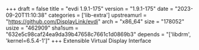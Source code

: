 +++
draft = false
title = "evdi 1.9.1-175"
version = "1.9.1-175"
date = "2023-09-20T11:10:38"
categories = ['lib-extra']
upstreamurl = "https://github.com/DisplayLink/evdi"
arch = "x86_64"
size = "178052"
usize = "462909"
sha1sum = "632e5c98caf24ea9da39b47658c7661c1d0869b3"
depends = "['libdrm', 'kernel=6.5.4-1']"
+++
Extensible Virtual Display Interface
